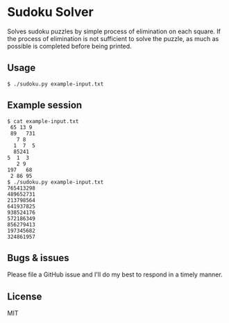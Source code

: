 # Sudoku Solver

Solves sudoku puzzles by simple process of elimination on each square.
If the process of elimination is not sufficient to solve the puzzle,
as much as possible is completed before being printed.


## Usage

```
$ ./sudoku.py example-input.txt
```


## Example session

```
$ cat example-input.txt
 65 13 9 
 89   731
   7 8   
  1  7  5
  85241  
5  1  3  
   2 9   
197   68 
 2 86 95 
$ ./sudoku.py example-input.txt
765413298
489652731
213798564
641937825
938524176
572186349
856279413
197345682
324861957
```


## Bugs & issues

Please file a GitHub issue and I'll do my best to respond in a timely
manner.


## License

MIT
